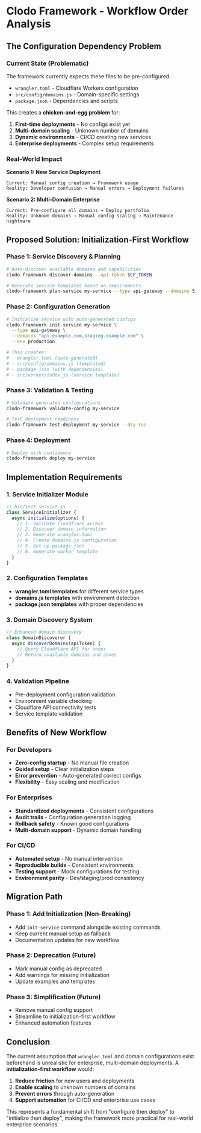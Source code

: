 # Clodo Framework - Workflow Order Analysis

## The Configuration Dependency Problem

### Current State (Problematic)
The framework currently expects these files to be pre-configured:
- `wrangler.toml` - Cloudflare Workers configuration
- `src/config/domains.js` - Domain-specific settings
- `package.json` - Dependencies and scripts

This creates a **chicken-and-egg problem** for:
1. **First-time deployments** - No configs exist yet
2. **Multi-domain scaling** - Unknown number of domains
3. **Dynamic environments** - CI/CD creating new services
4. **Enterprise deployments** - Complex setup requirements

### Real-World Impact

**Scenario 1: New Service Deployment**
```
Current: Manual config creation → Framework usage
Reality: Developer confusion → Manual errors → Deployment failures
```

**Scenario 2: Multi-Domain Enterprise**
```
Current: Pre-configure all domains → Deploy portfolio
Reality: Unknown domains → Manual config scaling → Maintenance nightmare
```

## Proposed Solution: Initialization-First Workflow

### Phase 1: Service Discovery & Planning
```bash
# Auto-discover available domains and capabilities
clodo-framework discover-domains --api-token $CF_TOKEN

# Generate service templates based on requirements
clodo-framework plan-service my-service --type api-gateway --domains 5
```

### Phase 2: Configuration Generation
```bash
# Initialize service with auto-generated configs
clodo-framework init-service my-service \
  --type api-gateway \
  --domains "api.example.com,staging.example.com" \
  --env production

# This creates:
# - wrangler.toml (auto-generated)
# - src/config/domains.js (templated)
# - package.json (with dependencies)
# - src/worker/index.js (service template)
```

### Phase 3: Validation & Testing
```bash
# Validate generated configurations
clodo-framework validate-config my-service

# Test deployment readiness
clodo-framework test-deployment my-service --dry-run
```

### Phase 4: Deployment
```bash
# Deploy with confidence
clodo-framework deploy my-service
```

## Implementation Requirements

### 1. Service Initializer Module
```javascript
// bin/init-service.js
class ServiceInitializer {
  async initialize(options) {
    // 1. Validate Cloudflare access
    // 2. Discover domain information
    // 3. Generate wrangler.toml
    // 4. Create domains.js configuration
    // 5. Set up package.json
    // 6. Generate worker template
  }
}
```

### 2. Configuration Templates
- **wrangler.toml templates** for different service types
- **domains.js templates** with environment detection
- **package.json templates** with proper dependencies

### 3. Domain Discovery System
```javascript
// Enhanced domain discovery
class DomainDiscoverer {
  async discoverDomains(apiToken) {
    // Query Cloudflare API for zones
    // Return available domains and zones
  }
}
```

### 4. Validation Pipeline
- Pre-deployment configuration validation
- Environment variable checking
- Cloudflare API connectivity tests
- Service template validation

## Benefits of New Workflow

### For Developers
- **Zero-config startup** - No manual file creation
- **Guided setup** - Clear initialization steps
- **Error prevention** - Auto-generated correct configs
- **Flexibility** - Easy scaling and modification

### For Enterprises
- **Standardized deployments** - Consistent configurations
- **Audit trails** - Configuration generation logging
- **Rollback safety** - Known good configurations
- **Multi-domain support** - Dynamic domain handling

### For CI/CD
- **Automated setup** - No manual intervention
- **Reproducible builds** - Consistent environments
- **Testing support** - Mock configurations for testing
- **Environment parity** - Dev/staging/prod consistency

## Migration Path

### Phase 1: Add Initialization (Non-Breaking)
- Add `init-service` command alongside existing commands
- Keep current manual setup as fallback
- Documentation updates for new workflow

### Phase 2: Deprecation (Future)
- Mark manual config as deprecated
- Add warnings for missing initialization
- Update examples and templates

### Phase 3: Simplification (Future)
- Remove manual config support
- Streamline to initialization-first workflow
- Enhanced automation features

## Conclusion

The current assumption that `wrangler.toml` and domain configurations exist beforehand is unrealistic for enterprise, multi-domain deployments. A **initialization-first workflow** would:

1. **Reduce friction** for new users and deployments
2. **Enable scaling** to unknown numbers of domains
3. **Prevent errors** through auto-generation
4. **Support automation** for CI/CD and enterprise use cases

This represents a fundamental shift from "configure then deploy" to "initialize then deploy", making the framework more practical for real-world enterprise scenarios.
